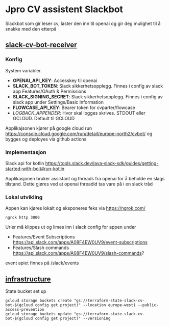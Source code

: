 # Jpro CV assistent Slackbot

Slackbot som gir leser cv, laster den inn til openai og gir deg mulighet til å snakke med den etterpå

## [slack-cv-bot-receiver](slack-cv-bot-receiver)

### Konfig

System variabler. 

- **OPENAI_API_KEY**: Accesskey til openai
- **SLACK_BOT_TOKEN**: Slack sikkerhetsopplegg. Finnes i config av slack app Features/OAuth & Permissions
- **SLACK_SIGNING_SECRET**: Slack sikkerhetsopplegg. Finnes i config av slack app under Settings/Basic Information
- **FLOWCASE_API_KEY**: Bearer token for cvparter/flowcase
- *LOGBACK_APPENDER*: Hvor skal logges skrives. STDOUT eller GCLOUD. Default til GCLOUD

Applikajsonen kjører på google cloud run https://console.cloud.google.com/run/detail/europe-north2/cvbot/
og bygges og deployes via github actions

### Implementasjon

Slack api for kotlin
https://tools.slack.dev/java-slack-sdk/guides/getting-started-with-bolt#run-kotlin

Applikasjonen bruker assistant og threads fra openai for å beholde en slags tilstand. Dette gjøres ved at openai
threadid tas vare på i en slack tråd

### Lokal utvikling

Appen kan kjøres lokalt og eksponeres feks via https://ngrok.com/ 

`ngrok http 3000`

Urler må klippes ut og limes inn i slack config for appen under
- Features/Event Subscriptions https://api.slack.com/apps/A08F4EW0UV9/event-subscriptions
- Features/Slash commands https://api.slack.com/apps/A08F4EW0UV9/slash-commands?

event apiet finnes på <din-url>/slack/events

## [infrastructure](infrastructure)

State bucket set up
```shell
gcloud storage buckets create "gs://terraform-state-slack-cv-bot-$(gcloud config get project)" --location europe-west1 --public-access-prevention
gcloud storage buckets update "gs://terraform-state-slack-cv-bot-$(gcloud config get project)" --versioning
```
